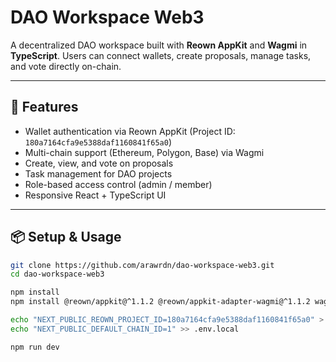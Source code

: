 # DAO Workspace Web3

A decentralized DAO workspace built with **Reown AppKit** and **Wagmi** in **TypeScript**. Users can connect wallets, create proposals, manage tasks, and vote directly on-chain.

---

## 🚀 Features
- Wallet authentication via Reown AppKit (Project ID: `180a7164cfa9e5388daf1160841f65a0`)
- Multi-chain support (Ethereum, Polygon, Base) via Wagmi
- Create, view, and vote on proposals
- Task management for DAO projects
- Role-based access control (admin / member)
- Responsive React + TypeScript UI

---

## 📦 Setup & Usage

```bash
git clone https://github.com/arawrdn/dao-workspace-web3.git
cd dao-workspace-web3

npm install
npm install @reown/appkit@^1.1.2 @reown/appkit-adapter-wagmi@^1.1.2 wagmi viem

echo "NEXT_PUBLIC_REOWN_PROJECT_ID=180a7164cfa9e5388daf1160841f65a0" > .env.local
echo "NEXT_PUBLIC_DEFAULT_CHAIN_ID=1" >> .env.local

npm run dev
